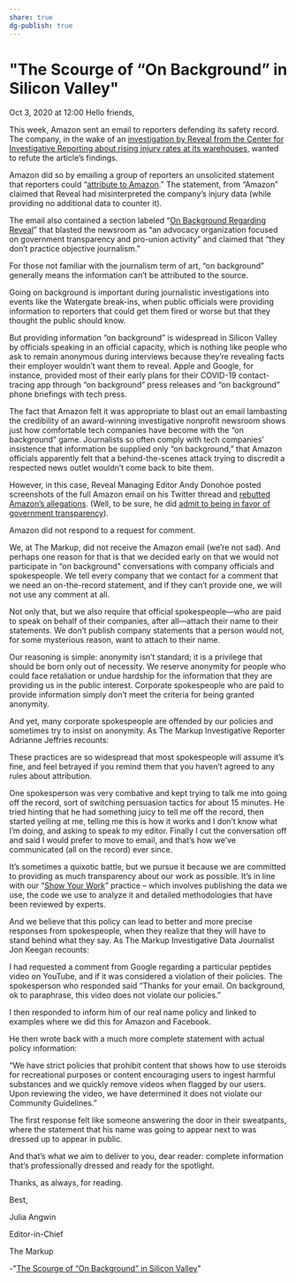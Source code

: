 ```yaml
---
share: true
dg-publish: true
---
```

# "The Scourge of “On Background” in Silicon Valley" 
Oct 3, 2020 at 12:00
Hello friends, 

This week, Amazon sent an email to reporters defending its safety record. The company, in the wake of an [investigation by Reveal from the Center for Investigative Reporting about rising injury rates at its warehouses](https://www.revealnews.org/article/how-amazon-hid-its-safety-crisis/), wanted to refute the article’s findings. 

Amazon did so by emailing a group of reporters an unsolicited statement that reporters could “[attribute to Amazon](https://twitter.com/add/status/1311454933145640960/photo/1).” The statement, from “Amazon” claimed that Reveal had misinterpreted the company’s injury data (while providing no additional data to counter it). 

The email also contained a section labeled “[On Background Regarding Reveal](https://twitter.com/add/status/1311454933145640960/photo/3)” that blasted the newsroom as “an advocacy organization focused on government transparency and pro-union activity” and claimed that “they don’t practice objective journalism.”

For those not familiar with the journalism term of art, “on background” generally means the information can’t be attributed to the source. 

Going on background is important during journalistic investigations into events like the Watergate break-ins, when public officials were providing information to reporters that could get them fired or worse but that they thought the public should know.

But providing information “on background” is widespread in Silicon Valley by officials speaking in an official capacity, which is nothing like people who ask to remain anonymous during interviews because they’re revealing facts their employer wouldn’t want them to reveal. Apple and Google, for instance, provided most of their early plans for their COVID-19 contact-tracing app through “on background” press releases and “on background” phone briefings with tech press. 

The fact that Amazon felt it was appropriate to blast out an email lambasting the credibility of an award-winning investigative nonprofit newsroom shows just how comfortable tech companies have become with the “on background” game. Journalists so often comply with tech companies’ insistence that information be supplied only “on background,” that Amazon officials apparently felt that a behind-the-scenes attack trying to discredit a respected news outlet wouldn’t come back to bite them.

However, in this case, Reveal Managing Editor Andy Donohoe posted screenshots of the full Amazon email on his Twitter thread and [rebutted Amazon’s ](https://twitter.com/add/status/1311456101834006529)[allegations](https://twitter.com/add/status/1311455872564908033). (Well, to be sure, he did [admit to being in favor of government transparency](https://twitter.com/add/status/1311457596549677057)). 

Amazon did not respond to a request for comment.

We, at The Markup, did not receive the Amazon email (we’re not sad). And perhaps one reason for that is that we decided early on that we would not participate in “on background” conversations with company officials and spokespeople. We tell every company that we contact for a comment that we need an on-the-record statement, and if they can’t provide one, we will not use any comment at all.

Not only that, but we also require that official spokespeople—who are paid to speak on behalf of their companies, after all—attach their name to their statements. We don’t publish company statements that a person would not, for some mysterious reason, want to attach to their name.

Our reasoning is simple: anonymity isn’t standard; it is a privilege that should be born only out of necessity. We reserve anonymity for people who could face retaliation or undue hardship for the information that they are providing us in the public interest. Corporate spokespeople who are paid to provide information simply don’t meet the criteria for being granted anonymity. 

And yet, many corporate spokespeople are offended by our policies and sometimes try to insist on anonymity. As The Markup Investigative Reporter Adrianne Jeffries recounts:

These practices are so widespread that most spokespeople will assume it’s fine, and feel betrayed if you remind them that you haven’t agreed to any rules about attribution.

One spokesperson was very combative and kept trying to talk me into going off the record, sort of switching persuasion tactics for about 15 minutes. He tried hinting that he had something juicy to tell me off the record, then started yelling at me, telling me this is how it works and I don’t know what I’m doing, and asking to speak to my editor. Finally I cut the conversation off and said I would prefer to move to email, and that’s how we’ve communicated (all on the record) ever since.

It’s sometimes a quixotic battle, but we pursue it because we are committed to providing as much transparency about our work as possible. It’s in line with our “[Show Your Work](https://themarkup.org/series/show-your-work)” practice – which involves publishing the data we use, the code we use to analyze it and detailed methodologies that have been reviewed by experts. 

And we believe that this policy can lead to better and more precise responses from spokespeople, when they realize that they will have to stand behind what they say. As The Markup Investigative Data Journalist Jon Keegan recounts:

I had requested a comment from Google regarding a particular peptides video on YouTube, and if it was considered a violation of their policies. The spokesperson who responded said “Thanks for your email. On background, ok to paraphrase, this video does not violate our policies.” 

I then responded to inform him of our real name policy and linked to examples where we did this for Amazon and Facebook.

He then wrote back with a much more complete statement with actual policy information: 

“We have strict policies that prohibit content that shows how to use steroids for recreational purposes or content encouraging users to ingest harmful substances and we quickly remove videos when flagged by our users. Upon reviewing the video, we have determined it does not violate our Community Guidelines.”

The first response felt like someone answering the door in their sweatpants, where the statement that his name was going to appear next to was dressed up to appear in public. 

And that’s what we aim to deliver to you, dear reader: complete information that’s professionally dressed and ready for the spotlight.

Thanks, as always, for reading.

Best,

Julia Angwin

Editor-in-Chief

The Markup

-"[The Scourge of “On Background” in Silicon Valley](https://www.getrevue.co/profile/themarkup/issues/the-scourge-of-on-background-in-silicon-valley-281176)"
